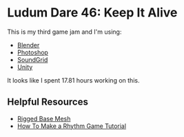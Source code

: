 # Ludum Dare 46: Keep It Alive

This is my third game jam and I'm using:

* [Blender](https://www.blender.org/)
* [Photoshop](https://www.adobe.com/products/photoshop.html)
* [SoundGrid](https://apps.apple.com/app/id316521221)
* [Unity](https://unity.com/)

It looks like I spent 17.81 hours working on this.


## Helpful Resources

* [Rigged Base Mesh](https://www.blendswap.com/blend/14675)
* [How To Make a Rhythm Game Tutorial](https://www.youtube.com/watch?v=cZzf1FQQFA0)
